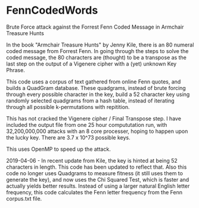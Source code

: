 # FennCodedWords
Brute Force attack against the Forrest Fenn Coded Message in Armchair Treasure Hunts

In the book "Armchair Treasure Hunts" by Jenny Kile, there is an 80 numeral coded message from Forrest Fenn. In going through the steps to solve the coded message, the 80 characters are (thought) to be a transpose as the last step on the output of a Vigenere cipher with a (yet) unknown Key Phrase. 

This code uses a corpus of text gathered from online Fenn quotes, and builds a QuadGram database. These quadgrams, instead of brute forcing through every possible character in the key, build a 52 character key using randomly selected quadgrams from a hash table, instead of iterating through all possible k-permutations with repitition.

This has not cracked the Vigenere cipher / Final Transpose step. I have included the output file from one 25 hour compututation run, with 32,200,000,000 attacks with an 8 core processer, hoping to happen upon the lucky key. There are 3.7 x 10^73 possible keys.

This uses OpenMP to speed up the attack.

2019-04-06 - In recent update from Kile, the key is hinted at being 52 characters in length. This code has been updated to reflect that. Also this code no longer uses Quadgrams to measure fitness (it still uses them to generate the key), and now uses the Chi Squared Test, which is faster and actually yields better results. Instead of using a larger natural English letter frequency, this code calculates the Fenn letter frequency from the Fenn corpus.txt file.
